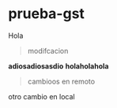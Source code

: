 # prueba-gst
Hola
> modifcacion

**adiosadiosasdio**
**holaholahola**
> cambioos en remoto

otro cambio en local

